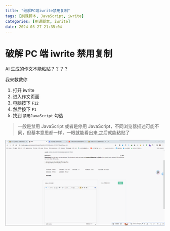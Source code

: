 ```yaml
---
title: "破解PC端iwrite禁用复制"
tags: [刷课脚本, JavaScript, iwrite]
categories: [刷课脚本, iwrite]
date: 2024-03-27 21:35:04
---
```


# 破解 PC 端 iwrite 禁用复制

AI 生成的作文不能粘贴？？？？

我来救救你

1. 打开 iwrite
2. 进入作文页面
3. 电脑按下 `F12`
4. 然后按下 `F1`
5. 找到 `禁用JavaScript` 勾选

> 一般是禁用 JavaScript 或者是停用 JavaScript，不同浏览器描述可能不同，但基本意思都一样，一眼就能看出来,之后就能粘贴了

![recording](../img/iwrite/JavaScript.gif)
